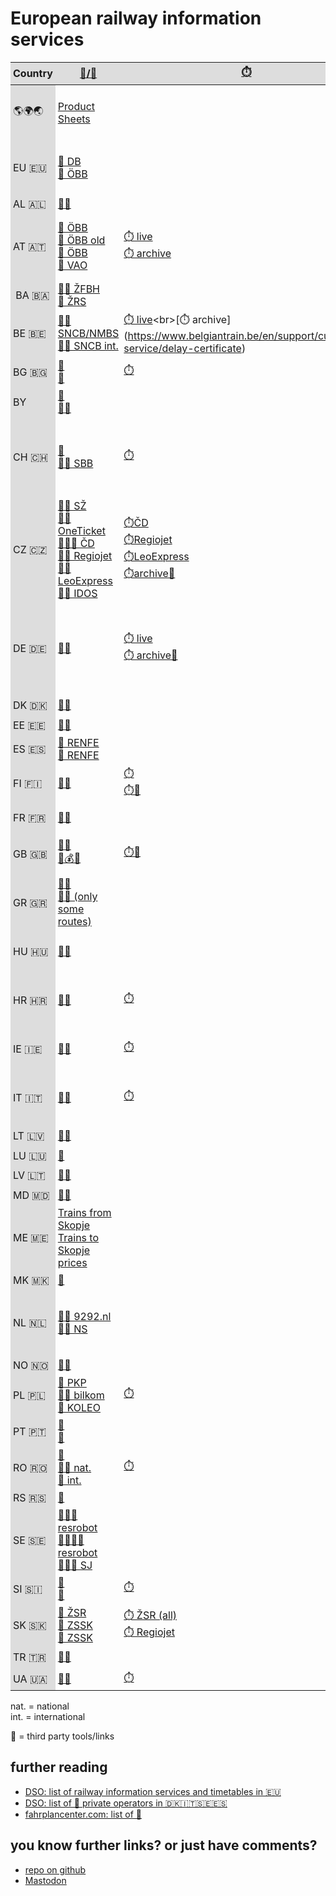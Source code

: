<head>
<link rel="icon" href="favicon.svg">
<link rel="apple-touch-icon" href="information.png">
</head>
<style>
    .container-lg {
    max-width: 90%;
    }
    div {
    overflow: scroll;
    position: relative;
    }

    table {
    position: relative;
    border-collapse: collapse;
    white-space: nowrap;
    }

    td,
    th {
    padding: 0.25em;
    }

    thead th, tbody tr td:first-child {
    position: -webkit-sticky; /* for Safari */
    position: sticky;
    top: 0;
    background: #DDD;
    }

    thead th:first-child, tbody tr td:first-child  {
    left: 0;
    z-index: 1;
    }

    tbody th,, tbody tr {
    position: -webkit-sticky; /* for Safari */
    position: sticky;
    left: 0;
    background: #FFF;
    border-right: 1px solid #CCC;
    }
@media only screen and (max-width: 750px) {
    .container-lg {
      max-width: 100%;
    }
    .px-3 {
      padding-left: 8px !important;
      padding-right: 0px !important;
    }
}
</style>

# European railway information services

| Country | [🔎/🎫](## "Routing/Ticket") | [⏱️](## "Delay information") | [🏫](## "Arrival/departure boards") | [📍](## "Live map") | [🗺️](## "Maps") | [📖](## "Timetables") | [🚧](## "Works and disruptions") | other tools |
| --- | --- | --- | --- | --- | --- | --- | --- | --- |
| 🌎🌍🌏 | [Product Sheets](https://public-pf.b-europe.com/en/PF_Agent/Producten/ProductFicheListerPage?id=588aa9c8-8f54-4f39-a9f8-cdf9c44597ed) | | | | [OpenRailwayMap](https://www.openrailwaymap.org)<br>[allrailmap](https://allrailmap.com) | [📖 archive](https://timetableworld.com) | | Routing: [brouter](http://brouter.de/brouter-web/) [signal.eu.org](http://signal.eu.org/osm/)<br>[OSM Train Route Analysis](http://osmtrainroutes.bplaced.net/index.php) |
| EU 🇪🇺 | [🔎 DB](https://www.bahn.de/buchung/start?intern=1)<br>[🔎 ÖBB](https://fahrplan.oebb.at/webapp/)| | | [travic.app](https://travic.app)<br>[geOps](https://mobility.portal.geops.io/) |[railroadmaps (former bueker.net)](https://websites.umich.edu/~yopopov/rrt/railroadmaps/)<br>[nachtzugkarte.de](https://nachtzugkarte.de) |  | | [vagonweb.cz (consists)](https://vagonweb.cz)<br>[viaduct.world (trip tracking)](https://viaduct.world) |
| AL 🇦🇱 | [🔎🎫](https://hekurudha.al) | | | | | [📖](https://hekurudha.al) | | |
| AT 🇦🇹 | [🔎 ÖBB](https://fahrplan.oebb.at/webapp/)<br>[🔎 ÖBB old](https://fahrplan.oebb.at/bin/query.exe/dn)<br>[🎫 ÖBB](https://shop.oebbtickets.at/)<br>[🔎 VAO](https://anachb.vor.at) | [⏱️  live](https://fahrplan.oebb.at/bin/trainsearch.exe/dn?protocol=https:&)<br>[⏱️ archive](https://www.oebb.at/de/fahrplan/verspaetungsbestaetigung) | ÖBB Infra [I 👀](https://liveoebb.streamlit.app/stationboards) [II 👀](https://oebb-abfahrten.glitch.me)<br>[ÖBB HAFAS](https://fahrplan.oebb.at/bin/stboard.exe/dn) | [📍](https://www.zugradar.at) | [ÖBB Infra](https://infrastruktur.oebb.at/de/geschaeftspartner/schienennetz/dokumente-und-daten/netzkarten/karte-oebb-netz.pdf)<br>[lines Ostregion](https://www.oebb.at/de/regionale-angebote/wien) | [📖](https://www.oebb.at/de/fahrplan/fahrplanbilder) | [🚧 map](https://fahrplan.oebb.at/bin/help.exe/dn?tpl=showmap_external)<br>[🚧 list](https://www.oebb.at/en/fahrplan/baustelleninformation.html) | [consists](https://live.oebb.at/)|
| BA 🇧🇦 | [🔎🎫 ŽFBH](https://www.zfbh.ba/en/)<br>[🔎 ŽRS](http://www.zrs-rs.com)
| BE 🇧🇪 | [🔎🎫 SNCB/NMBS](https://www.belgiantrain.be/)<br>[🔎🎫 SNCB int.](https://www.b-europe.com/EN/Booking/Tickets?autoactivatestep2=false&traveltype=TwoWay&outbound=&outboundt=0&outboundtp=DepartureTime&inbound=&inboundt=0&inboundtp=DepartureTime&comfortclass=2&compactQsm=false&ticketlanguage=&travelparty=%257B%2522P%2522%253A%255B%257B%2522T%2522%253A%2522A%2522%252C%2522BDT%2522%253A%2522%2522%257D%255D%252C%2522M%2522%253Afalse%257D#TravelWish) | [⏱️ live](https://www.belgiantrain.be/en/travel-info/current/search-by-train-number?)<br>[⏱️ archive](https://www.belgiantrain.be/en/support/customer-service/delay-certificate) | [🏫](https://www.belgiantrain.be/en/travel-info/current/search-by-station) | [📍](https://trainmap.acc-belgiantrain.be) | [🗺️](https://www.belgiantrain.be/fr/travel-info/prepare-for-your-journey/leaflets/lines-leaflets) | [📖](https://www.belgiantrain.be/fr/travel-info/prepare-for-your-journey/leaflets/lines-leaflets) | [🚧](https://www.belgiantrain.be/en/travel-info/current/ongoing-disturbances-and-works) | [consists👀](https://www.beluxtrains.net/en/index.php?page=compositions)
| BG 🇧🇬 | [🔎](https://razpisanie.bdz.bg/en)<br>[🎫](https://bileti.bdz.bg) | [⏱️](https://www.bdz.bg/en/live-updates) | [🏫](https://live.bdz.bg/en) | [📍](https://radar.bdz.bg/en) | 
| BY | [🔎](https://www.rw.by)<br>[🔎🎫](https://pass.rw.by/) | | [🏫](https://pass.rw.by/ru/tablo/)
| CH 🇨🇭 | [🔎 ](https://www.oev-info.ch/)<br>[🔎🎫 SBB](https://www.sbb.ch/en) | [⏱️](https://www.sbb.ch/en/travel-information/rail-traffic-information/cnfirmation-delay.html) | [🏫👀](http://chill.serena-mueller.ch) | [📍](https://maps.trafimage.ch/ch.sbb.netzkarte?layers=ch.sbb.puenktlichkeit-gondola,ch.sbb.puenktlichkeit-funicular,ch.sbb.puenktlichkeit-ferry,ch.sbb.puenktlichkeit-bus,ch.sbb.puenktlichkeit-tram,ch.sbb.puenktlichkeit-nv,ch.sbb.puenktlichkeit-fv&baselayers=ch.sbb.netzkarte,ch.sbb.netzkarte.dark,ch.sbb.netzkarte.luftbild.group,ch.sbb.netzkarte.landeskarte,ch.sbb.netzkarte.landeskarte.grau&lang=de&x=948835.29&y=6002200.99&z=11.04)<br>[📍👀](https://maps.vasile.ch/transit-sbb/) | [🗺️ lines](https://www.oev-info.ch/de/fahrplan-aktuell/liniennetzplaene-netzgrafiken) | [📖](https://www.oev-info.ch/de/fahrplan-aktuell/fahrplanarchiv)<br>[graphic 📖](https://www.oev-info.ch/de/fahrplan-aktuell/grafische-fahrplaene) | [🚧](https://www.sbb.ch/content/internet/sbb/en/reiseinformationen/bahnverkehrsinformation/betriebslage-stoerungen.html?bbox=eyJ0b3AiOls1LjczNDkwMDAwMDAwMDY5Miw0NS4yMTI4MjQ4MzY4Nzg2OTZdLCJib3R0b20iOlsxMC42Njc3MDAwMDAwMDA3MzUsNDguMzU2MzkyODc2NDIzMDNdfQ%253D%253D) | [Travel times 👀](https://fuerstenberger.shinyapps.io/minimal_travel_times/)<br>[punctuality map 👀](http://puenktlichkeit.ch)<br>[station punctuality map 👀](http://puenktlichkeit.ch)
| CZ 🇨🇿 | [🚆🔎 SŽ](https://najdispoj.spravazeleznic.cz)<br>[🚆🎫 OneTicket](https://oneticket.cz/home)<br>[🚆🔎🎫 ČD](https://www.cd.cz/en/spojeni-a-jizdenka/)<br>[🚆🎫 Regiojet](https://regiojet.cz/)<br>[🚆🎫 LeoExpress](https://www.leoexpress.com/en)<br>[🚆🚌 IDOS](https://idos.idnes.cz/vlakyautobusymhdvse/spojeni/) |[⏱️ČD](https://cd.cz/vlak/)<br>[⏱️Regiojet](https://regiojet.cz/aktuality-z-provozu/zpozdeni?delayCityId=372825000&delayType=departure)<br>[⏱️LeoExpress](https://www.leoexpress.com/en/current-information)<br>[⏱️archive👀](https://kam.mff.cuni.cz/~babilon/zponline) | [🏫](https://www.spravazeleznic.cz/cestujici/infotabule)<br>[🏫🗺️👀](https://kam.mff.cuni.cz/~babilon/tabuleSZDC) | [📍](https://mapy.spravazeleznic.cz/vlaky-provoz)<br>[📍GRAPP (more filters)](https://grapp.spravazeleznic.cz)<br>[📍👀](https://kam.mff.cuni.cz/~babilon/zpmapa2#mapa)| [SŽ PDF](https://provoz.spravazeleznic.cz/Portal/ViewArticle.aspx?oid=2104272)<br>[SŽ (interactive)](https://mapy.spravazeleznic.cz/vlaky) | [📖](https://www.spravazeleznic.cz/cestujici/jizdni-rad)<br>[📖 archive](http://www.jizdni-rady.nanadrazi.cz/) | [SŽ planned](https://mapy.spravazeleznic.cz/stavby)<br>[ČD](https://cd.cz/jizdni-rad/omezeni-provozu/) | [locos 👀](http://sledovani.55p.cz)<br>[stations 👀](https://www.vlakemjednoduse.cz/) |
| DE 🇩🇪 | [🔎🎫](https://www.bahn.de/buchung/start?intern=1) | [⏱️ live](https://mobile.bahn.de/bin/mobil/trainsearch.exe/dox?webview=&)<br>[⏱️ archive👀](https://www.zugfinder.net/) | [🏫](https://www.bahnhof.de)<br>[🏫👀](https://trainboard.de.cool) | | [lines](https://www.bahn.de/service/fahrplaene/streckennetz)<br>infra [I](https://geovdbn.deutschebahn.com/isr) [II](https://geovdbn.deutschebahn.com/pgv-map/client/gisclient/index.html?applicationId=1179651) | [📖](https://kursbuch.bahn.de/hafas/kbview.exe/dn?rt=1&mainframe=tab_main) | [live infra](https://strecken-info.de)<br>[live passenger](https://www.bahn.de/service/fahrplaene/aktuell)<br>[planned](https://bauinfos.deutschebahn.com/)<br>[planned long-distance](https://bauinfos.deutschebahn.com/fernverkehr) | [📖 fernbahn.de👀](https://www.fernbahn.de/datenbank/suche/)<br>[trassenfinder.de](https://trassenfinder.de/)<br>[bahn.expert👀](https://bahn.expert)
| DK 🇩🇰 | [🔎🎫](https://www.dsb.dk/trafikinformation/koereplaner/) | | | | [🗺️](https://www.dsb.dk/trafikinformation/koereplaner/koreplaner-strakningskoreplaner-pdf/)  | [📖](https://www.dsb.dk/trafikinformation/koereplaner/koreplaner-strakningskoreplaner-pdf/) | [🚧](https://www.dsb.dk/trafikinformation/andringer-i-trafik-og-drift/andringer-i-trafik-og-drift/)
| EE 🇪🇪 | [🔎🎫](https://elron.ee) | | | | | [📖](https://elron.ee/en/soiduinfo/soiduplaanid) | [🚧](https://elron.ee/en/soiduinfo/teated)
| ES 🇪🇸 | [🔎 RENFE](https://www.renfe.com/es/en/travel/informacion-util/horarios)<br>[🎫 RENFE](https://www.renfe.com/es/en) | | | | [🗺️](https://www.renfe.com/es/en/travel/informacion-util/mapas-y-lineas/ave-y-larga-distancia) | | [🚧](https://www.renfe.com/es/en/renfe-group/communication/renfe-today/alerts)
| FI 🇫🇮 | [🔎🎫](https://www.vr.fi/en) | [⏱️](https://www.vr.fi/en/on-track)<br>[⏱️👀](https://juliadata.fi/live) | | [📍](https://www.vr.fi/en/on-track)<br>[📍👀](https://juliadata.fi/map/view?mode=trains#7/) | | [📖](https://www.vr.fi/en/timetables) | [🚧 live](https://www.vr.fi/en/on-track/traffic-news)<br>[🚧 planned](https://www.vr.fi/en/on-track/planned-track-work)
| FR 🇫🇷 | [🔎🎫](https://www.sncf-connect.com/en-en/) | | [🏫](https://www.garesetconnexions.sncf/fr/gares-services) | [📍👀](https://carto.tchoo.net) | [infra map](https://www.sncf-reseau.com/fr/cartes/carte-du-reseau-ferre-national)<br>[infra atlas](https://www.sncf-reseau.com/fr/cartes/atlas-du-reseau-ferre-francais) |  | [🚧](https://www.sncf-voyageurs.com/fr/voyagez-avec-nous/horaires-et-itineraires/informations-trafic/gl/)
| GB 🇬🇧 | [🔎🎫](https://www.nationalrail.co.uk)<br>[🔎💰👀](https://app.powerbi.com/view?r=eyJrIjoiOTQ5YTQyOTItMjFmNy00NGIzLWI4YTUtODE2NThhMmJmN2NiIiwidCI6IjRiYjZkZmRmLTg0MjctNGUzYS1iMjlhLTcwNzQ4N2NlZDFlNyJ9) | [⏱️👀](https://www.realtimetrains.co.uk) | [🏫](https://www.nationalrail.co.uk/live-trains/departures/) | [📍signalbox👀](https://www.map.signalbox.io/)<br>[📍traksy👀](https://traksy.uk/live/) | [🗺](https://www.nationalrail.co.uk/travel-information/maps-of-the-national-rail-network/) | [📖](https://www.networkrail.co.uk/running-the-railway/the-timetable/electronic-national-rail-timetable/) | [🚧](https://www.nationalrail.co.uk/status-and-disruptions/)<br>[🚧 Eurostar](https://www.eurostar.com/rw-en/travel-info/travel-updates) | [Track diagrams👀](https://www.opentraintimes.com/maps)<br>[consists👀](https://www.realtimetrains.co.uk)
| GR 🇬🇷 | [🔎🎫](https://tickets.hellenictrain.gr/dromologia/?lang=en)<br>[🔎🎫 (only some routes)](https://newtickets.hellenictrain.gr/Channels.HellenicTrainWeb/) | | | | | | [🚧](https://www.hellenictrain.gr/en/announcements)
| HU 🇭🇺 | [🔎🎫](https://jegy.mav.hu) | | | [📍](https://vonatinfo.mav-start.hu/map.aspx?browser=1) | [🗺](https://www.mavcsoport.hu/mav-start/media/terkepek) | [📖](https://www.mavcsoport.hu/mav-start/belfoldi-utazas/menetrendek)<br>[graphic 📖](https://www.vpe.hu/menetrendi_abrak) | [🚧](https://www.mavcsoport.hu/mav-start/belfoldi-utazas/vaganyzar) | [consists](https://www.mavcsoport.hu/mav-start/bemutatkozas/belfoldi-utazas/vonatosszeallitas-szvor)
| HR 🇭🇷 | [🔎🎫](https://prodaja.hzpp.hr/en/Ticket) | [⏱️](https://www.hzpp.app/?trainId=4061) | | | [🗺️](https://eng.hzinfra.hr/?page_id=418) | [📖](https://www.hzpp.hr/vozni-red?m=743&mp=17) | [🚧 HŽPP nat.](https://www-hzpp-hr.translate.goog/radovi-na-pruzi?p=275&_x_tr_sl=hr&_x_tr_tl=en&_x_tr_hl=nl&_x_tr_pto=ajax,elem)<br>[🚧 HŽPP int.](https://www.hzpp.hr/en/train-on-time-2?p=361&r=72&mp=78)
| IE 🇮🇪 | [🔎🎫](https://www.irishrail.ie/en-ie/) | [⏱️](https://www.irishrail.ie/en-ie/travel-information/your-travel) | [🏫](https://www.irishrail.ie/en-ie/train-timetables/live-departure-train-times) | [📍 DART](https://www.irishrail.ie/en-ie/train-timetables/dart-live-map)<br>[📍 Commuter](https://www.irishrail.ie/en-ie/train-timetables/commuter-live-map)<br>[📍 Intercity](https://www.irishrail.ie/en-ie/train-timetables/intercity-live-map) | | [📖](https://www.irishrail.ie/en-ie/train-timetables/timetables-by-route) | [🚧](https://www.irishrail.ie/en-ie/news/irishrail-engineering-works) |
| IT 🇮🇹 | [🔎🎫](https://www.lefrecce.it/Channels.Website.WEB/) | [⏱️](http://www.viaggiatreno.it/infomobilita/index.jsp) | | | | | [🚧 map](http://www.viaggiatreno.it/infomobilita/index.jsp#)<br>[🚧 list](https://www.trenitalia.com/it/informazioni/Infomobilita/notizie-infomobilita.html)<br>[🚧 list by region](https://www.trenitalia.com/it/informazioni/lavori_e_modifichealservizio/ricerca.html)
| LT 🇱🇻 | [🔎🎫](https://www.vivi.lv/en/) | | | | [🗺️](https://www.vivi.lv/en/information-for-passengers/route-scheme-zoning/) | [📖](https://www.vivi.lv/en/information-for-passengers/)
| LU 🇱🇺 | [🔎](https://www.cfl.lu/en-gb/timetable) | | | | | [📖](https://www.cfl.lu/en-gb/timetable) | [🚧](https://www.cfl.lu/de-de/works) | [consists👀](https://www.beluxtrains.net/en/index.php?page=compositions)
| LV 🇱🇹 | [🔎🎫](https://bilietas.ltglink.lt) | | | | [🗺️](https://ltglink.lt/en/route-map) 
| MD 🇲🇩 | [🔎🎫](https://on.railway.md:10000/?lang=en)
| ME 🇲🇪 | [Trains from Skopje](https://mzt.mk/poagane-od-skopje/)<br>[Trains to Skopje](https://mzt.mk/pristigane-vo-skopje/)<br>[prices](https://mzt.mk/цени-по-релации/) | | | | | [📖](https://mzi.mk/en/timetable/)
| MK 🇲🇰 | [🔎](https://zpcg.me/en) | | | | | [📖](https://zpcg.me/en/red-voznje/ukupno)
| NL 🇳🇱 | [🔎🎫 9292.nl](https://9292.nl/en)<br>[🔎🎫 NS](https://www.ns.nl/en/travel-information) | |  [🏫](https://www.ns.nl/en/travel-information) | [📍](https://en.treinposities.nl) | [infra](https://infrabel.be/en/networkstatement) | | [🚆🚌🚧](https://9292.nl/en/messages)<br>[🚆🚧 live](https://www.ns.nl/en/travel-information/current-situation-on-the-tracks/)<br>[🚆🚧 nat. planned](https://www.ns.nl/en/travel-information/maintenance-on-the-tracks/)<br>[🚆🚧 int.](https://www.nsinternational.com/en/overview-service)
| NO 🇳🇴 | [🔎🎫](https://entur.no) | | | | [📍](https://www.banenor.no/reise-og-trafikk/togkart-i-sanntid/) | [📖](https://www.vy.no/trafikk-og-ruter/rutetider) | [🚧](https://www.banenor.no/reise-og-trafikk/trafikkmeldinger/)
| PL 🇵🇱 | [🔎 PKP](https://portalpasazera.pl/en/Wyszukiwarka/Index)<br>[🔎🎫 bilkom](https://bilkom.pl)<br>[🎫 KOLEO](https://koleo.pl) | [⏱️](https://portalpasazera.pl/en/Opoznienia/Index?s=4)  | [🏫](https://portalpasazera.pl/en/Plakaty) | [📍](https://portalpasazera.pl/en/MapaOL) | | [📖](https://portalpasazera.pl/en/Tablice/RozkladWformieTablic) | | [consists👀](https://bocznica.eu)
| PT 🇵🇹 | [🔎](https://www.cp.pt/passageiros/en/train-times)<br>[🎫](https://www.cp.pt/passageiros/en/buy-tickets) | | | | | |[🚧](https://www.cp.pt/passageiros/en/train-times/Alerts)
| RO 🇷🇴 | [🔎](https://mersultrenurilor.infofer.ro/en-GB/Itineraries)<br>[🔎🎫 nat.](https://bilete.cfrcalatori.ro/en-GB/Itineraries)<br>[🎫 int.](https://bileteinternationale.cfrcalatori.ro/en/booking/search) | [⏱️](https://mersultrenurilor.infofer.ro/en-GB/Trains) | [🏫](https://mersultrenurilor.infofer.ro/en-GB/Stations)
| RS 🇷🇸 | [🔎](https://w3.srbvoz.rs/redvoznje/info/en) | | [🏫](https://w3.srbvoz.rs/redvoznje/info/en) | | | [📖](https://www.srbvoz.rs/en/timetable-kurir/) | [🚧](https://w3.srbvoz.rs/redvoznje)
| SE 🇸🇪 | [🚆🚌🔎 resrobot](https://reseplanerare.resrobot.se/)<br>[🚆🚌🔎🎫 resrobot](https://kopbiljett.resrobot.trainplanet.com/)<br>[🚆🔎🎫 SJ](https://www.sj.se/en/search-journey/search/departure-station/arrival-station/departure-date) | | | [📍](https://www.trafikverket.se/trafikinformation/tagkarta/?map_x=650778.00005&map_y=7200000&map_z=2&map_l=11110)<br>[1409.se👀](https://1409.se/trains/Rst)<br>[traincheck.se👀](https://www.traincheck.se) | [🗺](https://bransch.trafikverket.se/for-dig-i-branschen/jarnvag/trafikledning) | [📖 (incl. graphic📖)](https://bransch.trafikverket.se/for-dig-i-branschen/jarnvag/tagplan-att-skapa-tidtabeller-for-tag/) | [🚧](https://www.sj.se/en/traffic-information)
| SI 🇸🇮 | [🔎](https://potniski.sz.si/en/timetable-finder/)<br>[🎫](https://eshop.sz.si) | [⏱️](https://potniski.sz.si/en/help-and-travel-updates/#delays)| | [📍](https://potniski.sz.si/en/help-and-travel-updates/#active-trains-display) | [🗺️](https://potniski.sz.si/en/plan-your-journey/map-rail/) | | [🚧](https://potniski.sz.si/en/help-and-travel-updates/#rail-replacement-buses)
| SK 🇸🇰 | [🔎 ŽSR](https://tis.zsr.sk/elis/pohybvlaku)<br>[🔎 ZSSK](https://www.zssk.sk/en/)<br>[🎫 ZSSK](https://predaj.zssk.sk/search) | [⏱️ ŽSR (all)](https://tis.zsr.sk/elis/pohybvlaku)<br>[⏱️ Regiojet](https://regiojet.sk/aktuality-z-prevadzky/meskanie-spojov) | [🏫](https://aplikacie.zsr.sk/TabuleZsr/) | [📍](https://mapa.zsr.sk/index.aspx) | [🗺️](https://aplikacie.zsr.sk/InfoMapaInternet5/index.aspx) | [📖](https://www.zssk.sk/cestovny-poriadok/) | [🚧](https://aplikacie.zsr.sk/MapaVylukZsr/index.aspx) | [train delays👀](https://meskanievlakov.info)
| TR 🇹🇷 | [🔎🎫](https://ebilet.tcddtasimacilik.gov.tr/view/eybis/tnmGenel/tcddWebContent.jsf) | | | |[🗺️👀](https://railturkey.org/wp-content/uploads/2020/10/turkiye-demiryollari-haritasi-2019.jpg)
| UA 🇺🇦 | [🔎🎫](https://booking-new.uz.gov.ua/en) | [⏱️](https://uz-vezemo.uz.gov.ua/delayform) | [🏫](https://booking-new.uz.gov.ua/en/schedule)

<!-- Bonus: [Tokyo Metro and Suburban Trains👀](https://minitokyo3d.com/) -->

nat. = national  
int. = international  

👀 = third party tools/links

## further reading

- [DSO: list of railway information services and timetables in 🇪🇺](https://www.drehscheibe-online.de/foren/read.php?30,7218041)
- [DSO: list of 📖 private operators in 🇩🇰🇮🇹🇸🇪🇪🇸](https://www.drehscheibe-online.de/foren/read.php?99,4916279)
- [fahrplancenter.com: list of 📖](https://www.fahrplancenter.com/Kursbuchlinks.html)

## you know further links? or just have comments? 

- [repo on github](https://github.com/iemg/railinfoservices)
- [Mastodon](https://urbanists.social/@isaak)
